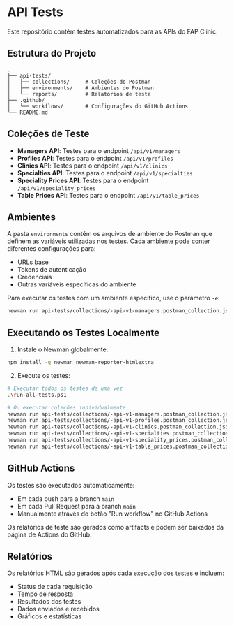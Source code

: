 # API Tests

Este repositório contém testes automatizados para as APIs do FAP Clinic.

## Estrutura do Projeto

```
.
├── api-tests/
│   ├── collections/     # Coleções do Postman
│   ├── environments/    # Ambientes do Postman
│   └── reports/         # Relatórios de teste
├── .github/
│   └── workflows/       # Configurações do GitHub Actions
└── README.md
```

## Coleções de Teste

- **Managers API**: Testes para o endpoint `/api/v1/managers`
- **Profiles API**: Testes para o endpoint `/api/v1/profiles`
- **Clinics API**: Testes para o endpoint `/api/v1/clinics`
- **Specialties API**: Testes para o endpoint `/api/v1/specialties`
- **Speciality Prices API**: Testes para o endpoint `/api/v1/speciality_prices`
- **Table Prices API**: Testes para o endpoint `/api/v1/table_prices`

## Ambientes

A pasta `environments` contém os arquivos de ambiente do Postman que definem as variáveis utilizadas nos testes. Cada ambiente pode conter diferentes configurações para:

- URLs base
- Tokens de autenticação
- Credenciais
- Outras variáveis específicas do ambiente

Para executar os testes com um ambiente específico, use o parâmetro `-e`:

```bash
newman run api-tests/collections/-api-v1-managers.postman_collection.json -e api-tests/environments/seu-ambiente.postman_environment.json
```

## Executando os Testes Localmente

1. Instale o Newman globalmente:
```bash
npm install -g newman newman-reporter-htmlextra
```

2. Execute os testes:
```bash
# Executar todos os testes de uma vez
.\run-all-tests.ps1

# Ou executar coleções individualmente
newman run api-tests/collections/-api-v1-managers.postman_collection.json
newman run api-tests/collections/-api-v1-profiles.postman_collection.json
newman run api-tests/collections/-api-v1-clinics.postman_collection.json
newman run api-tests/collections/-api-v1-specialties.postman_collection.json
newman run api-tests/collections/-api-v1-speciality_prices.postman_collection.json
newman run api-tests/collections/-api-v1-table_prices.postman_collection.json
```

## GitHub Actions

Os testes são executados automaticamente:
- Em cada push para a branch `main`
- Em cada Pull Request para a branch `main`
- Manualmente através do botão "Run workflow" no GitHub Actions

Os relatórios de teste são gerados como artifacts e podem ser baixados da página de Actions do GitHub.

## Relatórios

Os relatórios HTML são gerados após cada execução dos testes e incluem:
- Status de cada requisição
- Tempo de resposta
- Resultados dos testes
- Dados enviados e recebidos
- Gráficos e estatísticas 